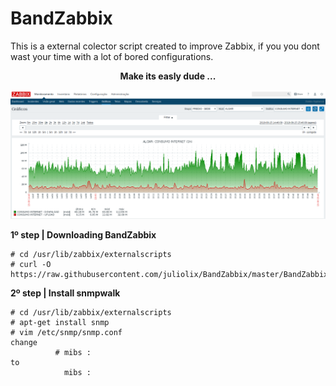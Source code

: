 # BandZabbix


This is a external colector script created to improve Zabbix, if you you dont wast your time with a lot of bored configurations.
<div align="center"><b>Make its easly dude ...</b></div>

![Screenshot](zabbix1.png)


<b> 1º step | Downloading BandZabbix </b>

<pre><code># cd /usr/lib/zabbix/externalscripts
# curl -O https://raw.githubusercontent.com/juliolix/BandZabbix/master/BandZabbix
</code></pre>

<b> 2º step | Install snmpwalk </b>

<pre><code># cd /usr/lib/zabbix/externalscripts
# apt-get install snmp 
# vim /etc/snmp/snmp.conf 
change 
          # mibs : 
to 
            mibs :
</code></pre>






